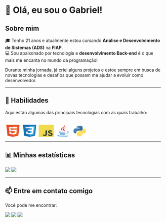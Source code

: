# 👋 Olá, eu sou o Gabriel!

## Sobre mim
🎓 Tenho 21 anos e atualmente estou cursando **Análise e Desenvolvimento de Sistemas (ADS)** na **FIAP**.  
💻 Sou apaixonado por tecnologia e **desenvolvimento Back-end** é o que mais me encanta no mundo da programação!  

Durante minha jornada, já criei alguns projetos e estou sempre em busca de novas tecnologias e desafios que possam me ajudar a evoluir como desenvolvedor.

---

## 🚀 Habilidades

Aqui estão algumas das principais tecnologias com as quais trabalho:

<div style="display: inline_block"><br>
  <img align="center" alt="HTML" height="40" width="50" src="https://raw.githubusercontent.com/devicons/devicon/master/icons/html5/html5-original.svg">
  <img align="center" alt="CSS" height="40" width="50" src="https://raw.githubusercontent.com/devicons/devicon/master/icons/css3/css3-original.svg">
  <img align="center" alt="Js" height="40" width="50" src="https://raw.githubusercontent.com/devicons/devicon/master/icons/javascript/javascript-original.svg">
  <img align="center" alt="Java" height="40" width="50" src="https://raw.githubusercontent.com/devicons/devicon/master/icons/java/java-original.svg">
  <img align="center" alt="Python" height="40" width="50" src="https://raw.githubusercontent.com/devicons/devicon/master/icons/python/python-original.svg">
</div>

---

## 📊 Minhas estatísticas

<div>
   <a href="https://beacons.ai/anjosgabriel"></a>
     <img height="180em" src="https://github-readme-stats.vercel.app/api?username=anjosgabriel&show_icons=true&theme=merko&include_all_commits=true&count_private=true"/>
    <img height="180em" src="https://github-readme-stats.vercel.app/api/top-langs/?username=anjosgabriel&layout=compact&langs_count=16&theme=merko"/>
</div>

---

## 📫 Entre em contato comigo

Você pode me encontrar:

<div> 
  <a href="https://www.linkedin.com/in/anjosgabriel" target="_blank"><img src="https://img.shields.io/badge/-LinkedIn-%230077B5?style=for-the-badge&logo=linkedin&logoColor=white" target="_blank"></a> 
  <a href="https://instagram.com/ogabriel_anjos" target="_blank"><img src="https://img.shields.io/badge/-Instagram-%23E4405F?style=for-the-badge&logo=instagram&logoColor=white" target="_blank"></a>
  <a href = "mailto:anjosgabriel86@gmail.com"><img src="https://img.shields.io/badge/-Gmail-%23333?style=for-the-badge&logo=gmail&logoColor=white" target="_blank"></a>
</div>

